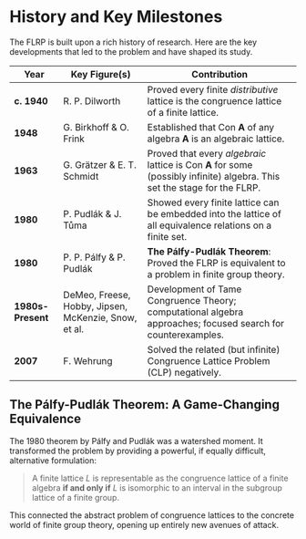 # History and Key Milestones

The FLRP is built upon a rich history of research. Here are the key developments that led to the problem and have shaped its study.

| Year          | Key Figure(s)               | Contribution                                                                                                     |
|---------------|-----------------------------|------------------------------------------------------------------------------------------------------------------|
| **c. 1940** | R. P. Dilworth              | Proved every finite *distributive* lattice is the congruence lattice of a finite lattice.                          |
| **1948** | G. Birkhoff & O. Frink      | Established that $\text{Con } \mathbf{A}$ of any algebra $\mathbf{A}$ is an algebraic lattice.                           |
| **1963** | G. Grätzer & E. T. Schmidt  | Proved that every *algebraic* lattice is $\text{Con } \mathbf{A}$ for some (possibly infinite) algebra. This set the stage for the FLRP. |
| **1980** | P. Pudlák & J. Tůma         | Showed every finite lattice can be embedded into the lattice of all equivalence relations on a finite set.         |
| **1980** | P. P. Pálfy & P. Pudlák     | **The Pálfy-Pudlák Theorem**: Proved the FLRP is equivalent to a problem in finite group theory.                   |
| **1980s-Present** | DeMeo, Freese, Hobby, Jipsen, McKenzie, Snow, et al. | Development of Tame Congruence Theory; computational algebra approaches; focused search for counterexamples. |
| **2007** | F. Wehrung                  | Solved the related (but infinite) Congruence Lattice Problem (CLP) negatively.                                   |

## The Pálfy-Pudlák Theorem: A Game-Changing Equivalence

The 1980 theorem by Pálfy and Pudlák was a watershed moment. It transformed the problem by providing a powerful, if equally difficult, alternative formulation:

> A finite lattice $L$ is representable as the congruence lattice of a finite algebra **if and only if** $L$ is isomorphic to an interval in the subgroup lattice of a finite group.

This connected the abstract problem of congruence lattices to the concrete world of finite group theory, opening up entirely new avenues of attack.
